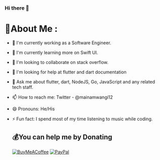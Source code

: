 ### Hi there 👋

# 💫About Me :
- 🔭 I'm currently working as a Software Engineer.
- 🌱 I'm currently learning more on Swift UI.
- 👯 I'm looking to collaborate on stack overflow.
- 🤔 I'm looking for help at flutter and dart documentation
- 💬 Ask me about flutter, dart, NodeJS, Go, JavaScript and any related tech staff.
- 📫 How to reach me: Twitter - @mainamwangi12
- 😄 Pronouns: He/His
- ⚡ Fun fact: I spend most of my time listening to music while coding.


  ## 💰You can help me by Donating
  [![BuyMeACoffee]([https://img.shields.io/badge/Buy%20Me%20a%20Coffee-ffdd00?style=for-the-badge&logo=buy-me-a-coffee&logoColor=black)](https://buymeacoffee.com/https://www.buymeacoffee.com/demaroca](https://www.buymeacoffee.com/demaroca)) [![PayPal](https://img.shields.io/badge/PayPal-00457C?style=for-the-badge&logo=paypal&logoColor=white)](https://paypal.me/Alex.maina) 

  <!-- Proudly created with GPRM ( https://gprm.itsvg.in ) -->
  
